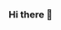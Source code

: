 ### Hi there 👋

<!--
**alekhyasajja/alekhyasajja** is a ✨ _special_ ✨ repository because its `README.md` (this file) appears on your GitHub profile.

- 🔭 I’m currently working on developing games for upper limb rehabilitation...
- 📫 How to reach me: vxsajja@shockers.wichita.edu ...
- 😄 Pronouns: she/her ...
-->
